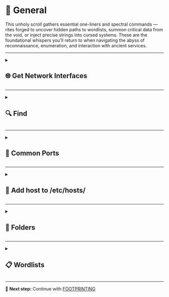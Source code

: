 # 🧠 General

This unholy scroll gathers essential one-liners and spectral commands — rites forged to uncover hidden paths to wordlists, summon critical data from the void, or inject precise strings into cursed systems. These are the foundational whispers you’ll return to when navigating the abyss of reconnaissance, enumeration, and interaction with ancient services.

---

<details>
<summary><h2>🌐 Get Network Interfaces</h2></summary>

<details>
<summary><h3>🪟 Windows</h3></summary>

<details>
<summary><h4>PowerShell</h4></summary>

List all IPv4 addresses with interface names (detailed)  

```powershell
Get-NetIPAddress -AddressFamily IPv4 | Format-Table InterfaceAlias, IPAddress
```

List interfaces with IPv4 addresses (filtered, concise)  

```powershell
Get-NetIPConfiguration | Where-Object { $_.IPv4Address } | Select-Object InterfaceAlias, @{n='IPv4';e={$_.IPv4Address.IPAddress}}
```

</details>

<details>
<summary><h4>CMD</h4></summary>

REM Show all network configuration details

```cmd
ipconfig /all
```

REM Show only IPv4 addresses and adapter names

```cmd
ipconfig /all | findstr /R /C:"IPv4 Address" /C:"adapter"
```

</details>

</details>

<details>
<summary><h3>🐧 Linux</h3></summary>

Show all network interfaces and addresses (modern)

```bash
ip addr
```

One-line summary of all interfaces and addresses

```bash
ip -o addr | awk -F ' +|/' '/inet/ {print $2, $4}'
```

One-line summary of IPv4 addresses only

```bash
ip -4 -o addr | awk -F ' +|/' '/inet/ {print $2, $4}'
```

Legacy: Show all interfaces and IPv4 addresses

```bash
ifconfig -a | grep -w inet | awk '{print $1, $2}'
```

</details>

</details>

---

<details>
<summary><h2>🔍 Find</h2></summary>

<details>
<summary><h3>🪟 Windows</h3></summary>

<details>
<summary><h4>PowerShell</h4></summary>

Recursively find files named flag.txt and show full paths

```powershell
Get-ChildItem -Path C:\ -Recurse -Filter "flag.txt" -File -ErrorAction SilentlyContinue | Select-Object FullName
```

</details>

<details>
<summary><h4>CMD</h4></summary>

Recursively search for flag.txt from current directory

```cmd
dir flag.txt /S /P
```

</details>
</details>

<details>
<summary><h3>🐧 Linux</h3></summary>

Recursively find files named flag.txt, suppress errors

```bash
find / -type f -iname flag.txt 2>/dev/null
```

</details>

</details>

---

<details>
<summary><h2>🚢 Common Ports</h2></summary>

| TCP Port | TCP Service                         | UDP Port | UDP Service            |
|----------|--------------------------------------|----------|-------------------------|
| 1        | tcpmux                               | 1        | N/A                     |
| 3        | CompressNET                          | 7        | Echo                    |
| 5        | RJE                                  | 9        | Discard                 |
| 7        | Echo                                 | 17       | QOTD                    |
| 9        | Discard                              | 19       | Chargen                 |
| 11       | SYSTAT                               | 37       | Time                    |
| 13       | Daytime                              | 49       | TACACS                  |
| 17       | QOTD                                 | 53       | DNS                     |
| 18       | Message Send Protocol                | 67       | DHCP Server             |
| 19       | Chargen                              | 68       | DHCP Client             |
| 20       | FTP Data                             | 69       | TFTP                    |
| 21       | FTP Control                          | 111      | RPCbind                 |
| 22       | SSH                                  | 123      | NTP                     |
| 23       | Telnet                               | 135      | MS RPC                  |
| 25       | SMTP                                 | 137      | NetBIOS Name Service    |
| 37       | Time                                 | 138      | NetBIOS Datagram        |
| 39       | RLP                                  | 161      | SNMP                    |
| 42       | WINS Replication                     | 162      | SNMP Trap               |
| 43       | WHOIS                                | 177      | XDMCP                   |
| 49       | TACACS                               | 500      | ISAKMP                  |
| 53       | DNS                                  | 514      | Syslog                  |
| 70       | Gopher                               | 520      | RIP                     |
| 79       | Finger                               | 631      | IPP                     |
| 80       | HTTP                                 | 1434     | MSSQL Monitor           |
| 88       | Kerberos                             | 1645     | RADIUS (alt)            |
| 109      | POP2                                 | 1646     | RADIUS Accounting       |
| 110      | POP3                                 | 1812     | RADIUS                  |
| 111      | RPCbind                              | 1813     | RADIUS Accounting       |
| 113      | Ident                                | 2049     | NFS                     |
| 119      | NNTP                                 | 2222     | DirectAdmin             |
| 123      | NTP                                  | 3306     | MySQL                   |
| 135      | MS RPC                               | 3456     | VAT                     |
| 139      | NetBIOS                              | 3702     | WS-Discovery            |
| 143      | IMAP                                 | 4500     | IPsec NAT-T             |
| 161      | SNMP                                 | 5353     | mDNS                    |
| 179      | BGP                                  | 5060     | SIP                     |
| 194      | IRC                                  | 5355     | LLMNR                   |
| 201      | AppleTalk                            | 6000     | X11                     |
| 220      | IMAP3                                | 10000    | Webmin                  |
| 389      | LDAP                                 | 17185    | Sounds Virtual          |
| 443      | HTTPS                                | 49152    | Windows RPC Dynamic     |
| 445      | SMB                                  |          |                         |
| 464      | Kerberos Change/Set Password         |          |                         |
| 465      | SMTPS                                |          |                         |
| 514      | Shell                                |          |                         |
| 515      | Printer                              |          |                         |
| 543      | Kerberos login                       |          |                         |
| 544      | Kerberos shell                       |          |                         |
| 548      | AFP                                  |          |                         |
| 554      | RTSP                                 |          |                         |
| 587      | SMTP Submission                      |          |                         |
| 631      | IPP                                  |          |                         |
| 636      | LDAPS                                |          |                         |
| 646      | LDP                                  |          |                         |
| 873      | rsync                                |          |                         |
| 990      | FTPS                                 |          |                         |
| 993      | IMAPS                                |          |                         |
| 995      | POP3S                                |          |                         |
| 1025     | Microsoft RPC                        |          |                         |
| 1080     | SOCKS                                |          |                         |
| 1194     | OpenVPN                              |          |                         |
| 1433     | MSSQL                                |          |                         |
| 1434     | MSSQL Monitor                        |          |                         |
| 1521     | Oracle DB                            |          |                         |
| 1723     | PPTP                                 |          |                         |
| 2049     | NFS                                  |          |                         |
| 2082     | cPanel                               |          |                         |
| 2083     | cPanel SSL                           |          |                         |
| 2100     | Oracle XDB                           |          |                         |
| 2483     | Oracle DB Listener                   |          |                         |
| 2484     | Oracle DB Listener SSL               |          |                         |
| 3128     | Squid Proxy                          |          |                         |
| 3306     | MySQL                                |          |                         |
| 3389     | RDP                                  |          |                         |
| 3690     | Subversion                           |          |                         |
| 4444     | Metasploit                           |          |                         |
| 4664     | Google Desktop                       |          |                         |
| 4899     | Radmin                               |          |                         |
| 5000     | UPnP                                 |          |                         |
| 5060     | SIP                                  |          |                         |
| 5432     | PostgreSQL                           |          |                         |
| 5500     | VNC                                  |          |                         |
| 5631     | pcAnywhere                           |          |                         |
| 5900     | VNC                                  |          |                         |
| 6000     | X11                                  |          |                         |
| 6667     | IRC                                  |          |                         |
| 7000     | AFS                                  |          |                         |
| 8000     | HTTP Alt                             |          |                         |
| 8080     | HTTP Proxy                           |          |                         |
| 8443     | HTTPS Alt                            |          |                         |
| 8888     | HTTP Alt                             |          |                         |
| 9100     | Printer                              |          |                         |
| 9999     | Abyss Web Server                     |          |                         |
| 10000    | Webmin                               |          |                         |
| 32768    | Windows RPC                          |          |                         |
| 49152    | Windows RPC Dynamic                  |          |                         |

</details>


---

<details>
<summary><h2>📝 Add host to /etc/hosts/</summary>
  
```bash
echo "<IP> <DOMAIN>" | sudo tee -a /etc/hosts
```
  
</details>

---

<details>
<summary><h2>📁 Folders</summary>
  
```bash
tree .
```
  
</details>

---

<details>
<summary><h2>📋 Wordlists</summary>

```bash
# APIs
/usr/share/seclists/Discovery/Web-Content/api/api-endpoints.txt

# Subdomains and VHOSTS
/usr/share/seclists/Discovery/DNS/subdomains-top1million-5000.txt
/usr/share/seclists/Discovery/Web-Content/vhosts.txt

# Generic Files and Routes
/usr/share/wordlists/dirb/common.txt
/usr/share/seclists/Discovery/Web-Content/raft-medium-directories.txt
/usr/share/seclists/Discovery/Web-Content/raft-medium-files.txt
/usr/share/seclists/Discovery/Web-Content/Common-DB-Backups.txt
/usr/share/seclists/Discovery/Web-Content/Configuration-Files.txt
/usr/share/seclists/Discovery/Web-Content/Logs.txt

# Specific Technologies
/usr/share/seclists/Discovery/Web-Content/CMS/wordpress.txt
/usr/share/seclists/Discovery/Web-Content/jenkins.txt
/usr/share/seclists/Discovery/Web-Content/cloud-metadata.txt

# Users
/usr/share/seclists/Usernames/xato-net-10-million-usernames.txt
/usr/share/seclists/Usernames/top-usernames-shortlist.txt

# Passwords
/usr/share/wordlists/rockyou.txt
/usr/share/seclists/Passwords/Common-Credentials/10-million-password-list-top-100.txt
```

</details>

---

📘 **Next step:** Continue with [FOOTPRINTING](./01-footprinting.md)
